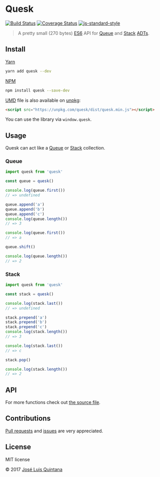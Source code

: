 # Quesk

[![Build Status](https://travis-ci.org/joseluisq/quesk.svg?branch=master)](https://travis-ci.org/joseluisq/quesk) [![Coverage Status](https://coveralls.io/repos/github/joseluisq/quesk/badge.svg?branch=master)](https://coveralls.io/github/joseluisq/quesk?branch=master)  [![js-standard-style](https://img.shields.io/badge/code%20style-standard-brightgreen.svg)](http://standardjs.com/)

> A pretty small (270 bytes) [ES6](https://babeljs.io/docs/learn-es2015/) API for [Queue][1] and [Stack][2] [ADTs](https://en.wikipedia.org/wiki/Abstract_data_type).

[1]: https://en.wikipedia.org/wiki/Queue_(abstract_data_type)
[2]: https://en.wikipedia.org/wiki/Stack_(abstract_data_type)

## Install

[Yarn](https://github.com/yarnpkg/)

```sh
yarn add quesk --dev
```

[NPM](https://www.npmjs.com/)

```sh
npm install quesk --save-dev
```

[UMD](https://github.com/umdjs/umd/) file is also available on [unpkg](https://unpkg.com):

```html
<script src="https://unpkg.com/quesk/dist/quesk.min.js"></script>
```

You can use the library via `window.quesk`.

## Usage

Quesk can act like a [Queue][1] or [Stack][2] collection.

### Queue

```js
import quesk from 'quesk'

const queue = quesk()

console.log(queue.first())
// => undefined

queue.append('a')
queue.append('b')
queue.append('c')
console.log(queue.length())
// => 3

console.log(queue.first())
// => a

queue.shift()

console.log(queue.length())
// => 2
```

### Stack

```js
import quesk from 'quesk'

const stack = quesk()

console.log(stack.last())
// => undefined

stack.prepend('a')
stack.prepend('b')
stack.prepend('c')
console.log(stack.length())
// => 3

console.log(stack.last())
// => c

stack.pop()

console.log(stack.length())
// => 2
```

## API

For more functions check out [the source file](./index.js).

## Contributions
[Pull requests](https://github.com/joseluisq/quesk/pulls) and [issues](https://github.com/joseluisq/quesk/issues) are very appreciated.

## License
MIT license

© 2017 [José Luis Quintana](http://git.io/joseluisq)
